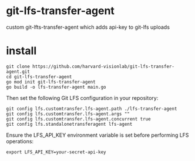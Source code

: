 # git-lfs-transfer-agent
custom git-lfts-transfer-agent which adds api-key to git-lfs uploads

# install
```
git clone https://github.com/harvard-visionlab/git-lfs-transfer-agent.git
cd git-lfs-transfer-agent
go mod init git-lfs-transfer-agent
go build -o lfs-transfer-agent main.go
```

Then set the following Git LFS configuration in your repository: 
```
git config lfs.customtransfer.lfs-agent.path ./lfs-transfer-agent
git config lfs.customtransfer.lfs-agent.args ""
git config lfs.customtransfer.lfs-agent.concurrent true
git config lfs.standalonetransferagent lfs-agent
```

Ensure the LFS_API_KEY environment variable is set before performing LFS operations:
```
export LFS_API_KEY=your-secret-api-key
```
